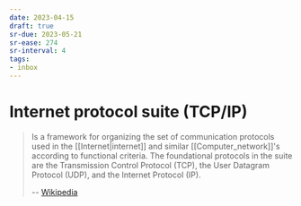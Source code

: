 ```yaml
---
date: 2023-04-15
draft: true
sr-due: 2023-05-21
sr-ease: 274
sr-interval: 4
tags:
- inbox
---
```


# Internet protocol suite (TCP/IP)

> Is a framework for organizing the set of communication protocols used in the
> [[Internet|internet]] and similar [[Computer_network]]'s according to
> functional criteria. The foundational protocols in the suite are the
> Transmission Control Protocol (TCP), the User Datagram Protocol (UDP), and the
> Internet Protocol (IP).
>
> -- [Wikipedia](https://en.wikipedia.org/wiki/Internet_protocol_suite)